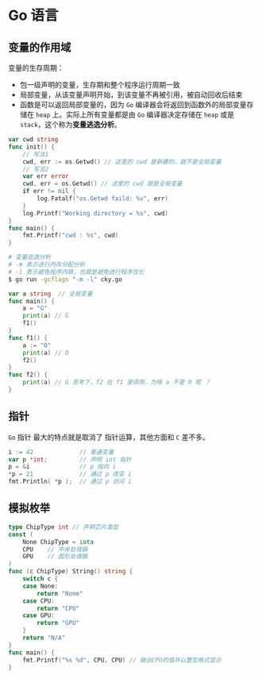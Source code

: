 # Go 语言

## 变量的作用域

变量的生存周期：

- 包一级声明的变量，生存期和整个程序运行周期一致
- 局部变量，从该变量声明开始，到该变量不再被引用，被自动回收后结束
- 函数是可以返回局部变量的，因为 `Go` 编译器会将返回到函数外的局部变量存储在 `heap` 上。实际上所有变量都是由 `Go` 编译器决定存储在 `heap` 或是 `stack`，这个称为**变量逃逸分析**。

```go
var cwd string
func init() {
	// 写法1
	cwd, err := os.Getwd() // 这里的 cwd 是新建的，就不是全局变量
	// 写法2
	var err error
	cwd, err = os.Getwd() // 这里的 cwd 就是全局变量
	if err != nil {
		log.Fatalf("os.Getwd faild: %v", err)
	}
	log.Printf("Working directory = %s", cwd)
}
func main() {
	fmt.Printf("cwd : %s", cwd)
}
```

```bash
# 变量逃逸分析
# -m 表示进行内存分配分析
# -l 表示避免程序内联，也就是避免进行程序优化  
$ go run -gcflags "-m -l" cky.go
```

```go
var a string  // 全局变量
func main() {
	a = "G"
	print(a) // G
	f1()
}
func f1() {
	a := "O"
	print(a) // O
	f2()
}
func f2() {
	print(a) // G 思考下，f2 在 f1 里调用，为啥 a 不是 0 呢 ？
}
```

## 指针

`Go` 指针 最大的特点就是取消了 指针运算，其他方面和 `C` 差不多。

```go
i := 42             // 普通变量
var p *int;         // 声明 int 指针
p = &i              // p 指向 i
*p = 21             // 通过 p 改变 i
fmt.Println( *p );  // 通过 p 访问 i
```

## 模拟枚举

```go
type ChipType int // 声明芯片类型
const (
    None ChipType = iota
    CPU    // 中央处理器
    GPU    // 图形处理器
)
func (c ChipType) String() string {
    switch c {
    case None:
        return "None"
    case CPU:
        return "CPU"
    case GPU:
        return "GPU"
    }
    return "N/A"
}
func main() {
    fmt.Printf("%s %d", CPU, CPU) // 输出CPU的值并以整型格式显示
}
```

